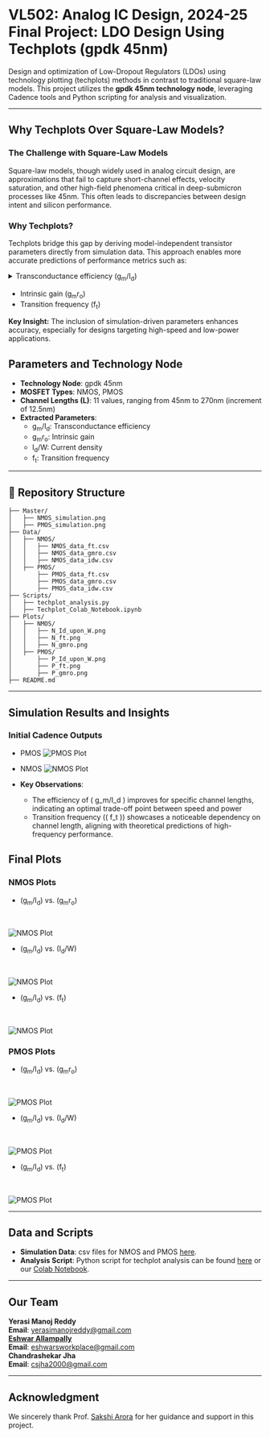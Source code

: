 # **VL502: Analog IC Design, 2024-25 Final Project: LDO Design Using Techplots (gpdk 45nm)**

Design and optimization of Low-Dropout Regulators (LDOs) using technology plotting (techplots) methods in contrast to traditional square-law models. This project utilizes the **gpdk 45nm technology node**, leveraging Cadence tools and Python scripting for analysis and visualization.

---

## **Why Techplots Over Square-Law Models?**

### The Challenge with Square-Law Models  
Square-law models, though widely used in analog circuit design, are approximations that fail to capture short-channel effects, velocity saturation, and other high-field phenomena critical in deep-submicron processes like 45nm. This often leads to discrepancies between design intent and silicon performance.

### Why Techplots?  
Techplots bridge this gap by deriving model-independent transistor parameters directly from simulation data. This approach enables more accurate predictions of performance metrics such as:

 <details> 
    <Summary>Transconductance efficiency (g<sub>m</sub>/I<sub>d</sub>)
    </summary>

### What is (g<sub>m</sub>/I<sub>d</sub>)?

 - (g<sub>m</sub>/I<sub>d</sub>) is a critical design metric in analog circuits known as transconductance efficiency. It measures how effectively the transistor converts current into gain (how much the current controls the voltage output).

  - High (g<sub>m</sub>/I<sub>d</sub>) values typically represent low power consumption for a given transconductance, which is crucial in low-power designs.
  ---

</details>

- Intrinsic gain (g<sub>m</sub>r<sub>o</sub>)
- Transition frequency (f<sub>t</sub>)

**Key Insight:** The inclusion of simulation-driven parameters enhances accuracy, especially for designs targeting high-speed and low-power applications.


## **Parameters and Technology Node**

- **Technology Node**: gpdk 45nm
- **MOSFET Types**: NMOS, PMOS
- **Channel Lengths (L)**: 11 values, ranging from 45nm to 270nm (increment of 12.5nm)  
- **Extracted Parameters**:
  - g<sub>m</sub>/I<sub>d</sub>: Transconductance efficiency
  - g<sub>m</sub>r<sub>o</sub>: Intrinsic gain
  - I<sub>d</sub>/W: Current density
  - f<sub>t</sub>: Transition frequency

---

## **📂 Repository Structure**

```plaintext
├── Master/
│   ├── NMOS_simulation.png
│   ├── PMOS_simulation.png
├── Data/
│   ├── NMOS/
│   │   ├── NMOS_data_ft.csv
│   │   ├── NMOS_data_gmro.csv
│   │   ├── NMOS_data_idw.csv
│   ├── PMOS/
│       ├── PMOS_data_ft.csv
│       ├── PMOS_data_gmro.csv
│       ├── PMOS_data_idw.csv
├── Scripts/
│   ├── techplot_analysis.py
│   ├── Techplot_Colab_Notebook.ipynb
├── Plots/
│   ├── NMOS/
│   │   ├── N_Id_upon_W.png
│   │   ├── N_ft.png
│   │   ├── N_gmro.png
│   ├── PMOS/
│       ├── P_Id_upon_W.png
│       ├── P_ft.png
│       ├── P_gmro.png
├── README.md
```

---

## **Simulation Results and Insights**

### Initial Cadence Outputs

 - PMOS
![PMOS Plot](PMOS_simulation.png)  

 - NMOS
![NMOS Plot](NMOS_simulation.png)  

- **Key Observations**:
  - The efficiency of \( g_m/I_d \) improves for specific channel lengths, indicating an optimal trade-off point between speed and power
  - Transition frequency (\( f_t \)) showcases a noticeable dependency on channel length, aligning with theoretical predictions of high-frequency performance.


## **Final Plots**

### NMOS Plots
- (g<sub>m</sub>/I<sub>d</sub>) vs. (g<sub>m</sub>r<sub>o</sub>)
<br>

![NMOS Plot](Plots/NMOS/N_gmro.png)  

- (g<sub>m</sub>/I<sub>d</sub>) vs. (I<sub>d</sub>/W)
<br>

![NMOS Plot](Plots/NMOS/N_Id_upon_W.png)  

- (g<sub>m</sub>/I<sub>d</sub>) vs. (f<sub>t</sub>)
<br>

![NMOS Plot](Plots/NMOS/N_ft.png)  

### PMOS Plots
- (g<sub>m</sub>/I<sub>d</sub>) vs. (g<sub>m</sub>r<sub>o</sub>)
<br>

![PMOS Plot](Plots/PMOS/P_gmro.png)  

- (g<sub>m</sub>/I<sub>d</sub>) vs. (I<sub>d</sub>/W)
<br>
   
![PMOS Plot](Plots/PMOS/P_Id_upon_W.png)  

- (g<sub>m</sub>/I<sub>d</sub>) vs. (f<sub>t</sub>)
<br>

![PMOS Plot](Plots/PMOS/P_ft.png)  

---

## **Data and Scripts**

- **Simulation Data**: csv files for NMOS and PMOS [here](Data/).  
- **Analysis Script**: Python script for techplot analysis can be found [here](Scripts/) or our [Colab Notebook](https://colab.research.google.com/drive/1RrQe48ugOh9o6v59a-_cJjSKxmBqI8V3?usp=sharing).

---

## **Our Team**

**Yerasi Manoj Reddy**  
**Email**: yerasimanojreddy@gmail.com  
**[Eshwar Allampally](https://www.linkedin.com/in/eshwarallampally/)**  
**Email**: eshwarsworkplace@gmail.com  
**Chandrashekar Jha**  
**Email**: csjha2000@gmail.com

---

## **Acknowledgment**

We sincerely thank Prof. [Sakshi Arora](https://www.linkedin.com/in/sakshi-arora-ph-d-189226b/) for her guidance and support in this project.
